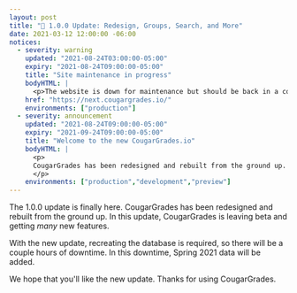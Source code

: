 ```yaml
---
layout: post
title: "🎉 1.0.0 Update: Redesign, Groups, Search, and More"
date: 2021-03-12 12:00:00 -06:00
notices:
  - severity: warning
    updated: "2021-08-24T03:00:00-05:00"
    expiry: "2021-08-24T09:00:00-05:00"
    title: "Site maintenance in progress"
    bodyHTML: |
      <p>The website is down for maintenance but should be back in a couple hours. Until the maintenance has finished, please click the "Open" button to view the "Preview" site.</p>
    href: "https://next.cougargrades.io/"
    environments: ["production"]
  - severity: announcement
    updated: "2021-08-24T09:00:00-05:00"
    expiry: "2021-09-24T09:00:00-05:00"
    title: "Welcome to the new CougarGrades.io"
    bodyHTML: |
      <p>
      CougarGrades has been redesigned and rebuilt from the ground up. We hope that you'll like the new update.
      </p>
    environments: ["production","development","preview"]
---
```


The 1.0.0 update is finally here. CougarGrades has been redesigned and rebuilt from the ground up. In this update, CougarGrades is leaving beta and getting *many* new features.

With the new update, recreating the database is required, so there will be a couple hours of downtime. In this downtime, Spring 2021 data will be added.

We hope that you'll like the new update. Thanks for using CougarGrades.

